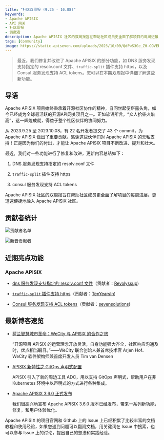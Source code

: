 ```yaml
---
title: "社区双周报 (9.25 - 10.08)"
keywords: 
- Apache APISIX
- API 网关
- 社区周报
- 贡献者
description: Apache APISIX 社区的双周报旨在帮助社区成员更全面了解项目的每周进展，更迅速便捷地融入 Apache APISIX 社区。
tags: [Community]
image: https://static.apiseven.com/uploads/2023/10/09/QdFwS3Ge_ZH-COVER.png
---
```


> 最近，我们修复并改进了 Apache APISIX 的部分功能，如 DNS 服务发现支持指定的 resolv.conf 文件、`traffic-split` 插件支持 https，以及 Consul 服务发现支持 ACL tokens。您可以在本期双周报中详细了解这些新功能。
<!--truncate-->

## 导语

Apache APISIX 项目始终秉承着开源社区协作的精神，自问世起便崭露头角，如今已经成为全球最活跃的开源API网关项目之一。正如谚语所言，“众人拾柴火焰高”，这一辉煌成就，得益于整个社区伙伴的协同努力。

从 2023.9.25 至 2023.10.08，有 22 名开发者提交了 43 个 commit，为 Apache APISIX 做出了重要贡献。感谢这些伙伴们对 Apache APISIX 的无私支持！正是因为你们的付出，才能让 Apache APISIX 项目不断改进、提升和壮大。

最近，我们对一些功能进行了修复和改进，更新内容总结如下：

1. DNS 服务发现支持指定的 resolv.conf 文件

2. `traffic-split` 插件支持 https

3. consul 服务发现支持 ACL tokens

Apache APISIX 社区的双周报旨在帮助社区成员更全面了解项目的每周进展，更迅速便捷地融入 Apache APISIX 社区。

## 贡献者统计

![贡献者名单](https://static.apiseven.com/uploads/2023/10/09/1r8sLlzK_LIST.png)

![新晋贡献者](https://static.apiseven.com/uploads/2023/10/09/xO6LPFNm_NEW.png)

## 近期亮点功能

### Apache APISIX

- [dns 服务发现支持指定的 resolv.conf 文件](https://github.com/apache/apisix/pull/9770)（贡献者：[Revolyssup](https://github.com/Revolyssup))

- [`traffic-split` 插件支持 https](https://github.com/apache/apisix/pull/9115)（贡献者：[TenYearsIn](https://github.com/TenYearsIn))

- [Consul 服务发现支持 ACL tokens](https://github.com/apache/apisix/pull/10278)（贡献者：[sevensolutions](https://github.com/sevensolutions))

## 最新博客速览

- [荷兰智慧城市革命：WeCity 与 APISIX 的合作之旅](https://apisix.apache.org/zh/blog/2023/10/09/wecity-uses-apisix/)

  “开源项目 APISIX 的运营理念开放灵活，自身功能强大齐全，社区响应沟通及时，优点相当瞩目。”——WeCity 联合创始人兼首席技术官 Arjen Hof、WeCity 软件架构师兼首席开发人员 Tim van Densen

- [APISIX 新特性之 GitOps 声明式配置](https://apisix.apache.org/zh/blog/2023/10/07/apisix-gitops-adc/)

  APISIX 引入了新的周边工具 ADC，用以支持 GitOps 声明式，帮助用户在非 Kubernetes 环境中以声明式的方式进行各种集成。

- [Apache APISIX 3.6.0 正式发布](https://apisix.apache.org/zh/blog/2023/10/05/release-apache-apisix-3.6.0/)

  我们很高兴地宣布 Apache APISIX 3.6.0 版本已经发布，带来一系列新功能，修复，和用户体验优化。

Apache APISIX 的项目官网和 Github 上的 Issue 上已经积累了比较丰富的文档教程和使用经验，如果您遇到问题可以翻阅文档，用关键词在 Issue 中搜索，也可以参与 Issue 上的讨论，提出自己的想法和实践经验。
